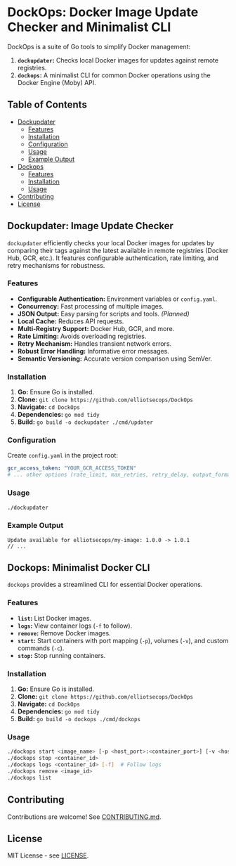 # DockOps: Docker Image Update Checker and Minimalist CLI

DockOps is a suite of Go tools to simplify Docker management:

1. **`dockupdater`:** Checks local Docker images for updates against remote registries.
2. **`dockops`:** A minimalist CLI for common Docker operations using the Docker Engine (Moby) API.

## Table of Contents  <!-- Optional, but good practice for longer READMEs -->

- [Dockupdater](#dockupdater)
  - [Features](#dockupdater-features)
  - [Installation](#dockupdater-installation)
  - [Configuration](#dockupdater-configuration)
  - [Usage](#dockupdater-usage)
  - [Example Output](#dockupdater-example-output)
- [Dockops](#dockops)
  - [Features](#dockops-features)
  - [Installation](#dockops-installation)
  - [Usage](#dockops-usage)
- [Contributing](#contributing)
- [License](#license)

## Dockupdater: Image Update Checker

`dockupdater` efficiently checks your local Docker images for updates by comparing their tags against the latest available in remote registries (Docker Hub, GCR, etc.). It features configurable authentication, rate limiting, and retry mechanisms for robustness.

### Features

<!-- List in alphabetical order for easier scanning -->
- **Configurable Authentication:** Environment variables or `config.yaml`.
- **Concurrency:** Fast processing of multiple images.
- **JSON Output:** Easy parsing for scripts and tools. *(Planned)*
- **Local Cache:** Reduces API requests.
- **Multi-Registry Support:** Docker Hub, GCR, and more.
- **Rate Limiting:** Avoids overloading registries.
- **Retry Mechanism:** Handles transient network errors.
- **Robust Error Handling:** Informative error messages.
- **Semantic Versioning:** Accurate version comparison using SemVer.

### Installation

1. **Go:** Ensure Go is installed.
2. **Clone:** `git clone https://github.com/elliotsecops/DockOps`
3. **Navigate:** `cd DockOps`
4. **Dependencies:** `go mod tidy`
5. **Build:** `go build -o dockupdater ./cmd/updater`

### Configuration

Create `config.yaml` in the project root:

```yaml
gcr_access_token: "YOUR_GCR_ACCESS_TOKEN"
# ... other options (rate_limit, max_retries, retry_delay, output_format)
```

### Usage

```bash
./dockupdater
```

### Example Output

```
Update available for elliotsecops/my-image: 1.0.0 -> 1.0.1
// ...
```

## Dockops: Minimalist Docker CLI

`dockops` provides a streamlined CLI for essential Docker operations.

### Features

- **`list`:** List Docker images.
- **`logs`:** View container logs (`-f` to follow).
- **`remove`:** Remove Docker images.
- **`start`:** Start containers with port mapping (`-p`), volumes (`-v`), and custom commands (`-c`).
- **`stop`:** Stop running containers.

### Installation

1. **Go:** Ensure Go is installed.
2. **Clone:** `git clone https://github.com/elliotsecops/DockOps`
3. **Navigate:** `cd DockOps`
4. **Dependencies:** `go mod tidy`
5. **Build:** `go build -o dockops ./cmd/dockops`

### Usage

```bash
./dockops start <image_name> [-p <host_port>:<container_port>] [-v <host_path>:<container_path>] [-c "<command>"]
./dockops stop <container_id>
./dockops logs <container_id> [-f]  # Follow logs
./dockops remove <image_id>
./dockops list
```

## Contributing

Contributions are welcome! See [CONTRIBUTING.md](CONTRIBUTING.md).

## License

MIT License - see [LICENSE](LICENSE).
